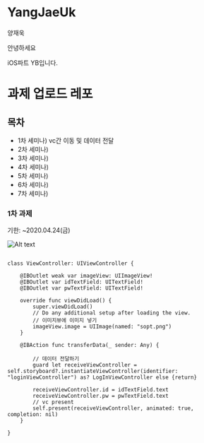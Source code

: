 # YangJaeUk
양재욱

안녕하세요

iOS파트 YB입니다.

# 과제 업로드 레포

## 목차

+ 1차 세미나) vc간 이동 및 데이터 전달
+ 2차 세미나)
+ 3차 세미나)
+ 4차 세미나)
+ 5차 세미나)
+ 6차 세미나)
+ 7차 세미나)

### 1차 과제   
기한: ~2020.04.24(금)

![Alt text](/Users/yangjaeug/Desktop/firstAssignment.jpg)

<pre>
<code>
class ViewController: UIViewController {
    
    @IBOutlet weak var imageView: UIImageView!
    @IBOutlet var idTextField: UITextField!
    @IBOutlet var pwTextField: UITextField!
    
    override func viewDidLoad() {
        super.viewDidLoad()
        // Do any additional setup after loading the view.
        // 이미지뷰에 이미지 넣기
        imageView.image = UIImage(named: "sopt.png")
    }

    @IBAction func transferData(_ sender: Any) {
        
        // 데이터 전달하기
        guard let receiveViewController = self.storyboard?.instantiateViewController(identifier: "loginViewController") as? LogInViewController else {return}
        
        receiveViewController.id = idTextField.text
        receiveViewController.pw = pwTextField.text
        // vc present
        self.present(receiveViewController, animated: true, completion: nil)
    }

}
</code>
</pre>


